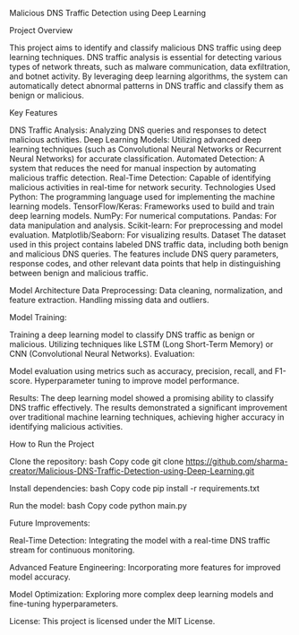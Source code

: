 Malicious DNS Traffic Detection using Deep Learning

Project Overview

This project aims to identify and classify malicious DNS traffic using deep learning techniques. DNS traffic analysis is essential for detecting various types of network threats, such as malware communication, data exfiltration, and botnet activity. By leveraging deep learning algorithms, the system can automatically detect abnormal patterns in DNS traffic and classify them as benign or malicious.

Key Features

DNS Traffic Analysis: Analyzing DNS queries and responses to detect malicious activities.
Deep Learning Models: Utilizing advanced deep learning techniques (such as Convolutional Neural Networks or Recurrent Neural Networks) for accurate classification.
Automated Detection: A system that reduces the need for manual inspection by automating malicious traffic detection.
Real-Time Detection: Capable of identifying malicious activities in real-time for network security.
Technologies Used
Python: The programming language used for implementing the machine learning models.
TensorFlow/Keras: Frameworks used to build and train deep learning models.
NumPy: For numerical computations.
Pandas: For data manipulation and analysis.
Scikit-learn: For preprocessing and model evaluation.
Matplotlib/Seaborn: For visualizing results.
Dataset
The dataset used in this project contains labeled DNS traffic data, including both benign and malicious DNS queries. The features include DNS query parameters, response codes, and other relevant data points that help in distinguishing between benign and malicious traffic.

Model Architecture Data Preprocessing:
Data cleaning, normalization, and feature extraction.
Handling missing data and outliers.

Model Training:

Training a deep learning model to classify DNS traffic as benign or malicious.
Utilizing techniques like LSTM (Long Short-Term Memory) or CNN (Convolutional Neural Networks).
Evaluation:

Model evaluation using metrics such as accuracy, precision, recall, and F1-score.
Hyperparameter tuning to improve model performance.

Results: 
The deep learning model showed a promising ability to classify DNS traffic effectively.
The results demonstrated a significant improvement over traditional machine learning techniques, achieving higher accuracy in identifying malicious activities.

How to Run the Project

Clone the repository:
bash
Copy code
git clone https://github.com/sharma-creator/Malicious-DNS-Traffic-Detection-using-Deep-Learning.git

Install dependencies:
bash
Copy code
pip install -r requirements.txt

Run the model:
bash
Copy code
python main.py

Future Improvements: 

Real-Time Detection: Integrating the model with a real-time DNS traffic stream for continuous monitoring.

Advanced Feature Engineering: Incorporating more features for improved model accuracy.

Model Optimization: Exploring more complex deep learning models and fine-tuning hyperparameters.

License: 
This project is licensed under the MIT License.
